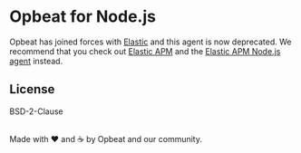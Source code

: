 # Opbeat for Node.js

Opbeat has joined forces with [Elastic](https://www.elastic.co) and this agent is now deprecated.
We recommend that you check out [Elastic APM](https://www.elastic.co/solutions/apm) and the [Elastic APM Node.js agent](https://github.com/elastic/apm-agent-nodejs) instead.

## License

BSD-2-Clause

<br>Made with ♥️ and ☕️ by Opbeat and our community.
